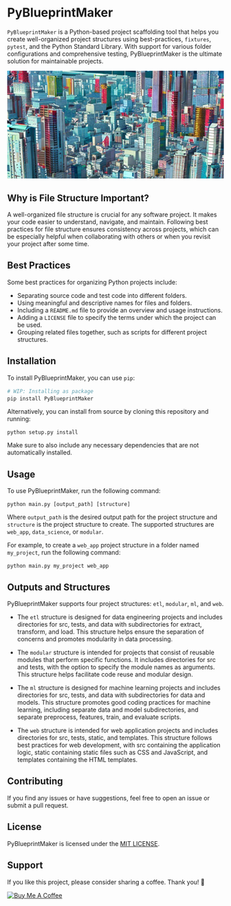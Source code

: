 # PyBlueprintMaker

`PyBlueprintMaker` is a Python-based project scaffolding tool that helps you create well-organized project structures using best-practices, `fixtures`, `pytest`, and the Python Standard Library. With support for various folder configurations and comprehensive testing, PyBlueprintMaker is the ultimate solution for maintainable projects.

![scaffolds](assets/scaffolds.jpeg)

## Why is File Structure Important?

A well-organized file structure is crucial for any software project. It makes your code easier to understand, navigate, and maintain. Following best practices for file structure ensures consistency across projects, which can be especially helpful when collaborating with others or when you revisit your project after some time.

## Best Practices

Some best practices for organizing Python projects include:

- Separating source code and test code into different folders.
- Using meaningful and descriptive names for files and folders.
- Including a `README.md` file to provide an overview and usage instructions.
- Adding a `LICENSE` file to specify the terms under which the project can be used.
- Grouping related files together, such as scripts for different project structures.

## Installation

To install PyBlueprintMaker, you can use `pip`:

```sh
# WIP: Installing as package
pip install PyBlueprintMaker
```

Alternatively, you can install from source by cloning this repository and running:

```
python setup.py install
```

Make sure to also include any necessary dependencies that are not automatically installed.

## Usage

To use PyBlueprintMaker, run the following command:

```
python main.py [output_path] [structure]

```

Where `output_path` is the desired output path for the project structure and `structure` is the project structure to create. The supported structures are `web_app`, `data_science`, or `modular`.

For example, to create a `web_app` project structure in a folder named `my_project`, run the following command:

```
python main.py my_project web_app

```

## Outputs and Structures

PyBlueprintMaker supports four project structures: `etl`, `modular`, `ml`, and `web`.

- The `etl` structure is designed for data engineering projects and includes directories for src, tests, and data with subdirectories for extract, transform, and load. This structure helps ensure the separation of concerns and promotes modularity in data processing.

- The `modular` structure is intended for projects that consist of reusable modules that perform specific functions. It includes directories for src and tests, with the option to specify the module names as arguments. This structure helps facilitate code reuse and modular design.

- The `ml` structure is designed for machine learning projects and includes directories for src, tests, and data with subdirectories for data and models. This structure promotes good coding practices for machine learning, including separate data and model subdirectories, and separate preprocess, features, train, and evaluate scripts.

- The `web` structure is intended for web application projects and includes directories for src, tests, static, and templates. This structure follows best practices for web development, with src containing the application logic, static containing static files such as CSS and JavaScript, and templates containing the HTML templates.

## Contributing

If you find any issues or have suggestions, feel free to open an issue or submit a pull request.

## License

PyBlueprintMaker is licensed under the [MIT LICENSE](LICENSE).

## Support

If you like this project, please consider sharing a coffee. Thank you! 🦉

<a href="https://www.buymeacoffee.com/patimejiaS" target="_blank"><img src="https://cdn.buymeacoffee.com/buttons/v2/default-blue.png" alt="Buy Me A Coffee" style="height: 60px !important;width: 217px !important;" ></a>
